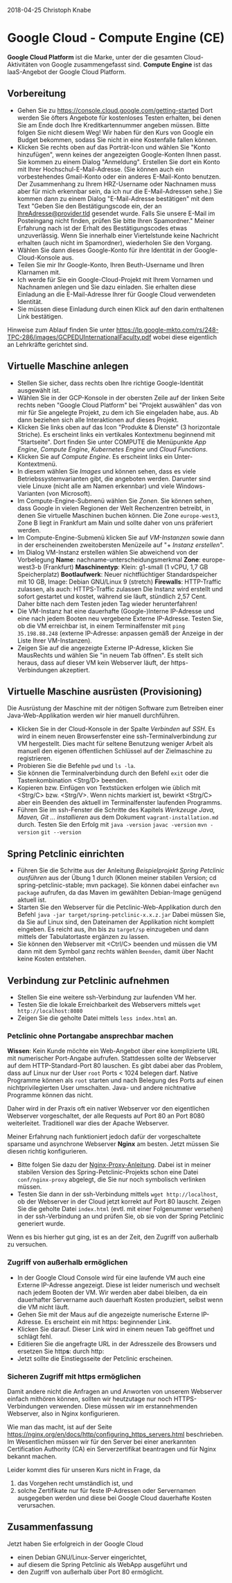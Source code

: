 2018-04-25 Christoph Knabe

# Google Cloud - Compute Engine (CE)

**Google Cloud Platform** ist die Marke, unter der die gesamten Cloud-Aktivitäten von Google zusammengefasst sind.
**Compute Engine** ist das IaaS-Angebot der Google Cloud Platform.

## Vorbereitung

* Gehen Sie zu https://console.cloud.google.com/getting-started
  Dort werden Sie öfters Angebote für kostenloses Testen erhalten, bei denen Sie am Ende doch Ihre Kreditkartennummer angeben müssen.
  Bitte folgen Sie nicht diesem Weg! Wir haben für den Kurs von Google ein Budget bekommen, sodass Sie nicht in eine Kostenfalle fallen können.
* Klicken Sie rechts oben auf das Porträt-Icon und wählen Sie "Konto hinzufügen", wenn keines der angezeigten Google-Konten Ihnen passt. Sie kommen zu einem Dialog "Anmeldung". Erstellen Sie dort ein Konto mit Ihrer Hochschul-E-Mail-Adresse. (Sie können auch ein vorbestehendes Gmail-Konto oder ein anderes E-Mail-Konto benutzen. Der Zusammenhang zu Ihrem HRZ-Username oder Nachnamen muss aber für mich erkennbar sein, da ich nur die E-Mail-Adressen sehe.)
  Sie kommen dann zu einem Dialog "E-Mail-Adresse bestätigen" mit dem Text "Geben Sie den Bestätigungscode ein, der an IhreAdresse@provider.tld gesendet wurde. Falls Sie unsere E-Mail im Posteingang nicht finden, prüfen Sie bitte Ihren Spamordner."
  Meiner Erfahrung nach ist der Erhalt des Bestätigungscodes etwas unzuverlässig. Wenn Sie innerhalb einer Viertelstunde keine Nachricht erhalten (auch nicht im Spamordner), wiederholen Sie den Vorgang.
* Wählen Sie dann dieses Google-Konto für ihre Identität in der Google-Cloud-Konsole aus.
* Teilen Sie mir Ihr Google-Konto, Ihren Beuth-Username und Ihren Klarnamen mit.
* Ich werde für Sie ein Google-Cloud-Projekt mit Ihrem Vornamen und Nachnamen anlegen und Sie dazu einladen. Sie erhalten diese Einladung an die E-Mail-Adresse Ihrer für Google Cloud verwendeten Identität.
* Sie müssen diese Einladung durch einen Klick auf den darin enthaltenen Link bestätigen.

Hinweise zum Ablauf finden Sie unter 
https://lp.google-mkto.com/rs/248-TPC-286/images/GCPEDUInternationalFaculty.pdf
wobei diese eigentlich an Lehrkräfte gerichtet sind.

## Virtuelle Maschine anlegen

* Stellen Sie sicher, dass rechts oben Ihre richtige Google-Identität ausgewählt ist.
* Wählen Sie in der GCP-Konsole in der obersten Zeile auf der linken Seite rechts neben "Google Cloud Platform" bei "Projekt auswählen" das von mir für Sie angelegte Projekt, zu dem ich Sie eingeladen habe, aus. Ab dann beziehen sich alle Interaktionen auf dieses Projekt.
* Klicken Sie links oben auf das Icon "Produkte & Dienste" (3 horizontale Striche). Es erscheint links ein vertikales Kontextmenu beginnend mit "Startseite". Dort finden Sie unter COMPUTE die Menüpunkte *App Engine*, *Compute Engine*, *Kubernetes Engine* und *Cloud Functions*.
* Klicken Sie auf *Compute Engine*. Es erscheint links ein Unter-Kontextmenü.
* In diesem wählen Sie *Images* und können sehen, dass es viele Betriebssystemvarianten gibt, die angeboten werden. Darunter sind viele Linuxe (nicht alle am Namen erkennbar) und viele Windows-Varianten (von Microsoft).
* Im Compute-Engine-Submenü wählen Sie *Zonen*. Sie können sehen, dass Google in vielen Regionen der Welt Rechenzentren betreibt, in denen Sie virtuelle Maschinen buchen können. Die Zone `europe-west3`, Zone B liegt in Frankfurt am Main und sollte daher von uns präferiert werden.
* Im Compute-Engine-Submenü klicken Sie auf *VM-Instanzen* sowie dann in der erscheinenden zweitobersten Menüzeile auf "+ *Instanz erstellen*".
* Im Dialog VM-Instanz erstellen wählen Sie abweichend von der Vorbelegung
  **Name**: nachname-unterscheidungsmerkmal
  **Zone**: europe-west3-b (Frankfurt)
  **Maschinentyp**: Klein: g1-small (1 vCPU, 1,7 GB Speicherplatz)
  **Bootlaufwerk**: Neuer nichtflüchtiger Standardspeicher mit 10 GB, Image: Debian GNU/Linux 9 (stretch)
  **Firewalls**: HTTP-Traffic zulassen, als auch: HTTPS-Traffic zulassen
  Die Instanz wird erstellt und sofort gestartet und kostet, während sie läuft, stündlich 2,57 Cent. Daher bitte nach dem Testen jeden Tag wieder herunterfahren!
* Die VM-Instanz hat eine dauerhafte (Google-)Interne IP-Adresse und eine nach jedem Booten neu vergebene Externe IP-Adresse. Testen Sie, ob die VM erreichbar ist, in einem Terminalfenster mit `ping 35.198.88.248` (externe IP-Adresse: anpassen gemäß der Anzeige in der Liste Ihrer VM-Instanzen).
* Zeigen Sie auf die angezeigte Externe IP-Adresse, klicken Sie MausRechts und wählen Sie "in neuem Tab öffnen". Es stellt sich heraus, dass auf dieser VM kein Webserver läuft, der https-Verbindungen akzeptiert.

## Virtuelle Maschine ausrüsten (Provisioning)

Die Ausrüstung der Maschine mit der nötigen Software zum Betreiben einer Java-Web-Applikation werden wir hier manuell durchführen.

* Klicken Sie in der Cloud-Konsole in der Spalte *Verbinden* auf *SSH*. Es wird in einem neuen Browserfenster eine ssh-Terminalverbindung zur VM hergestellt. Dies macht für seltene Benutzung weniger Arbeit als manuell den eigenen öffentlichen Schlüssel auf der Zielmaschine zu registrieren.
* Probieren Sie die Befehle `pwd` und `ls -la`.
* Sie können die Terminalverbindung durch den Befehl `exit` oder die Tastenkombination &lt;Strg/D> beenden.
* Kopieren bzw. Einfügen von Textstücken erfolgen wie üblich mit &lt;Strg/C> bzw. &lt;Strg/V>. Wenn nichts markiert ist, bewirkt &lt;Strg/C> aber ein Beenden des aktuell im Terminalfenster laufenden Programms.
* Führen Sie im ssh-Fenster die Schritte des Kapitels *Werkzeuge Java, Maven, Git ... installieren* aus dem Dokument `vagrant-installation.md` durch. Testen Sie den Erfolg mit
  `java -version`
  `javac -version`
  `mvn -version`
  `git --version`

## Spring Petclinic einrichten

* Führen Sie die Schritte aus der Anleitung *Beispielprojekt Spring Petclinic ausführen* aus der Übung 1 durch (Klonen meiner stabilen Version; cd spring-petclinic-stable; mvn package). Sie können dabei einfacher `mvn package` aufrufen, da das Maven im gewählten Debian-Image genügend aktuell ist.
* Starten Sie den Webserver für die Petclinic-Web-Applikation durch den Befehl
  `java -jar target/spring-petclinic-x.x.z.jar`
  Dabei müssen Sie, da Sie auf Linux sind, den Dateinamen der Applikation nicht komplett eingeben. Es reicht aus, ihn bis zu `target/sp` einzugeben und dann mittels der Tabulatortaste ergänzen zu lassen.
* Sie können den Webserver mit &lt;Ctrl/C> beenden und müssen die VM dann mit dem Symbol ganz rechts wählen `Beenden`, damit über Nacht keine Kosten entstehen.

## Verbindung zur Petclinic aufnehmen

* Stellen Sie eine weitere ssh-Verbindung zur laufenden VM her.
* Testen Sie die lokale Erreichbarkeit des Webservers mittels `wget http://localhost:8080`
* Zeigen Sie die geholte Datei mittels `less index.html` an.

### Petclinic ohne Portangabe ansprechbar machen

**Wissen**: Kein Kunde möchte ein Web-Angebot über eine komplizierte URL mit numerischer Port-Angabe aufrufen. Stattdessen sollte der Webserver auf dem HTTP-Standard-Port 80 lauschen.
Es gibt dabei aber das Problem, dass auf Linux nur der User `root` Ports &lt; 1024 belegen darf. Native Programme können als `root` starten und nach Belegung des Ports auf einen nichtprivilegierten User umschalten. Java- und andere nichtnative Programme können das nicht.

Daher wird in der Praxis oft ein nativer Webserver vor den eigentlichen Webserver vorgeschaltet, der alle Requests auf Port 80 an Port 8080 weiterleitet. Traditionell war dies der Apache Webserver.

Meiner Erfahrung nach funktioniert jedoch dafür der vorgeschaltete sparsame und asynchrone Webserver **Nginx** am besten. Jetzt müssen Sie diesen richtig konfigurieren. 

* Bitte folgen Sie dazu der [Nginx-Proxy-Anleitung](nginx-proxy.md). Dabei ist in meiner stabilen Version des Spring-Petclinic-Projekts schon eine Datei `conf/nginx-proxy` abgelegt, die Sie nur noch symbolisch verlinken müssen.
* Testen Sie dann in der ssh-Verbindung mittels `wget http://localhost`, ob der Webserver in der Cloud jetzt korrekt auf Port 80 lauscht. Zeigen Sie die geholte Datei `index.html` (evtl. mit einer Folgenummer versehen) in der ssh-Verbindung an und prüfen Sie, ob sie von der Spring Petclinic generiert wurde.

Wenn es bis hierher gut ging, ist es an der Zeit, den Zugriff von außerhalb zu versuchen.

### Zugriff von außerhalb ermöglichen

* In der Google Cloud Console wird für eine laufende VM auch eine Externe IP-Adresse angezeigt. Diese ist leider numerisch und wechselt nach jedem Booten der VM. Wir werden aber dabei bleiben, da ein dauerhafter Servername auch dauerhaft Kosten produziert, selbst wenn die VM nicht läuft.
* Gehen Sie mit der Maus auf die angezeigte numerische Externe IP-Adresse. Es erscheint ein mit https: beginnender Link.
* Klicken Sie darauf. Dieser Link wird in einem neuen Tab geöffnet und schlägt fehl.
* Editieren Sie die angefragte URL in der Adresszeile des Browsers und ersetzen Sie http**s**: durch http:
* Jetzt sollte die Einstiegsseite der Petclinic erscheinen.

### Sicheren Zugriff mit https ermöglichen

Damit andere nicht die Anfragen an und Anworten von unserem Webserver einfach mithören können, sollten wir heutzutage nur noch HTTPS-Verbindungen verwenden. Diese müssen wir im erstannehmenden Webserver, also in Nginx konfigurieren.

Wie man das macht, ist auf der Seite https://nginx.org/en/docs/http/configuring_https_servers.html beschrieben. Im Wesentlichen müssen wir für den Server bei einer anerkannten Certification Authority (CA) ein Serverzertifikat beantragen und für Nginx bekannt machen.

Leider kommt dies für unseren Kurs nicht in Frage, da
1. das Vorgehen recht umständlich ist, und
2. solche Zertifikate nur für feste IP-Adressen oder Servernamen ausgegeben werden und diese bei Google Cloud dauerhafte Kosten verursachen.

## Zusammenfassung

Jetzt haben Sie erfolgreich in der Google Cloud 
* einen Debian GNU/Linux-Server eingerichtet,
* auf diesem die Spring Petclinic als WebApp ausgeführt und
* den Zugriff von außerhalb über Port 80 ermöglicht.


